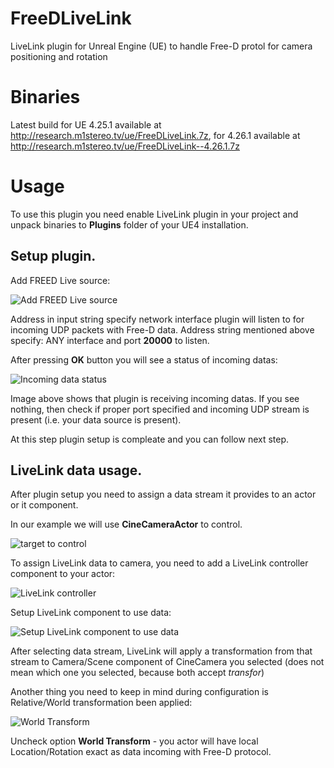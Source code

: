 # FreeDLiveLink
LiveLink plugin for Unreal Engine (UE) to handle Free-D protol for camera positioning and rotation

# Binaries
Latest build for UE 4.25.1 available at http://research.m1stereo.tv/ue/FreeDLiveLink.7z, for 4.26.1 available at http://research.m1stereo.tv/ue/FreeDLiveLink--4.26.1.7z


# Usage
To use this plugin you need enable LiveLink plugin in your project and unpack binaries to **Plugins** folder of your UE4 installation.

## Setup plugin.

Add FREED Live source:

![Add FREED Live source](/docs/cfg-0010.png?raw=true "Add FREED Live source")

Address in input string specify network interface plugin will listen to for incoming UDP packets with Free-D data. Address string mentioned above specify: ANY interface and port **20000** to listen.

After pressing **OK** button you will see a status of incoming datas:

![Incoming data status](/docs/cfg-0020.png?raw=true "Incoming data status")

Image above shows that plugin is receiving incoming datas. If you see nothing, then check if proper port specified and incoming UDP stream is present (i.e. your data source is present).

At this step plugin setup is compleate and you can follow next step.

## LiveLink data usage.

After plugin setup you need to assign a data stream it provides to an actor or it component.

In our example we will use **CineCameraActor** to control.

![target to control](/docs/cfg-0030.png?raw=true "target to control")

To assign LiveLink data to camera, you need to add a LiveLink controller component to your actor:

![LiveLink controller](/docs/cfg-0040.png?raw=true "LiveLink controller")

Setup LiveLink component to use data:

![Setup LiveLink component to use data](/docs/cfg-0050.png?raw=true "Setup LiveLink component to use data")

After selecting data stream, LiveLink will apply a transformation from that stream to Camera/Scene component of CineCamera you selected (does not mean which one you selected, because both accept *transfor*)

Another thing you need to keep in mind during configuration is Relative/World transformation been applied:

![World Transform](/docs/cfg-0060.png?raw=true "World Transform")

Uncheck option **World Transform** - you actor will have local Location/Rotation exact as data incoming with Free-D protocol.



